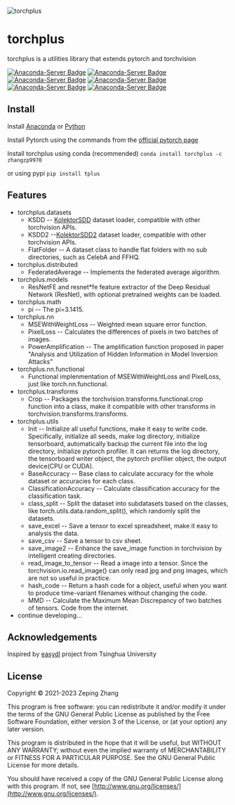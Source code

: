 ![torchplus](./doc/images/torchplus.svg)

# torchplus

torchplus is a utilities library that extends pytorch and torchvision

[![Anaconda-Server Badge](https://anaconda.org/zhangzp9970/torchplus/badges/version.svg)](https://anaconda.org/zhangzp9970/torchplus)
[![Anaconda-Server Badge](https://anaconda.org/zhangzp9970/torchplus/badges/latest_release_date.svg)](https://anaconda.org/zhangzp9970/torchplus)
[![Anaconda-Server Badge](https://anaconda.org/zhangzp9970/torchplus/badges/latest_release_relative_date.svg)](https://anaconda.org/zhangzp9970/torchplus)
[![Anaconda-Server Badge](https://anaconda.org/zhangzp9970/torchplus/badges/platforms.svg)](https://anaconda.org/zhangzp9970/torchplus)
[![Anaconda-Server Badge](https://anaconda.org/zhangzp9970/torchplus/badges/license.svg)](https://anaconda.org/zhangzp9970/torchplus)
[![Anaconda-Server Badge](https://anaconda.org/zhangzp9970/torchplus/badges/downloads.svg)](https://anaconda.org/zhangzp9970/torchplus)

## Install

Install [Anaconda](https://www.anaconda.com/) or [Python](https://www.python.org/)

Install Pytorch using the commands from the [official pytorch page](https://pytorch.org/)

Install torchplus using conda (recommended) `conda install torchplus -c zhangzp9970`

or using pypi `pip install tplus`

## Features

* torchplus.datasets
  * KSDD -- [KolektorSDD](http://go.vicos.si/kolektorsdd) dataset loader, compatible with other torchvision APIs.
  * KSDD2 --[KolektorSDD2](http://go.vicos.si/kolektorsdd2) dataset loader, compatible with other torchvision APIs.
  * FlatFolder -- A dataset class to handle flat folders with no sub directories, such as CelebA and FFHQ.
* torchplus.distributed
  * FederatedAverage -- Implements the federated average algorithm.
* torchplus.models
  * ResNetFE and resnet*fe feature extractor of the Deep Residual Network (ResNet), with optional pretrained weights can be loaded.
* torchplus.math
  * pi -- The pi=3.1415.
* torchplus.nn
  * MSEWithWeightLoss -- Weighted mean square error function.
  * PixelLoss -- Calculates the differences of pixels in two batches of images.
  * PowerAmplification -- The amplification function proposed in paper "Analysis and Utilization of Hidden Information in Model Inversion Attacks"
* torchplus.nn.functional
  * Functional implenmentation of MSEWithWeightLoss and PixelLoss, just like torch.nn.functional.
* torchplus.transforms
  * Crop -- Packages the torchvision.transforms.functional.crop function into a class, make it compatible with other transforms in torchvision.transforms.transforms.
* torchplus.utils
  * Init -- Initialize all useful functions, make it easy to write code. Specifically, initialize all seeds, make log directory, initialize tensorboard, automatically backup the current file into the log directory, initialize pytorch profiler. It can returns the log directory, the tensorboard writer object, the pytorch profilier object, the output device(CPU or CUDA).
  * BaseAccuracy -- Base class to calculate accuracy for the whole dataset or accuracies for each class.
  * ClassificationAccuracy -- Calculate classification accuracy for the classification task.
  * class_split -- Split the dataset into subdatasets based on the classes, like torch.utils.data.random_split(), which randomly split the datasets.
  * save_excel -- Save a tensor to excel spreadsheet, make it easy to analysis the data.
  * save_csv -- Save a tensor to csv sheet.
  * save_image2 -- Enhance the save_image function in torchvision by intelligent creating directories.
  * read_image_to_tensor -- Read a image into a tensor. Since the torchvision.io.read_image() can only read jpg and png images, which are not so useful in practice.
  * hash_code -- Return a hash code for a object, useful when you want to produce time-variant filenames without changing the code.
  * MMD -- Calculate the Maximum Mean Discrepancy of two batches of tensors. Code from the internet.
* continue developing...

## Acknowledgements

Inspired by [easydl](https://pypi.org/project/easydl/) project from Tsinghua University

## License

Copyright © 2021-2023 Zeping Zhang

This program is free software: you can redistribute it and/or modify
it under the terms of the GNU General Public License as published by
the Free Software Foundation, either version 3 of the License, or
(at your option) any later version.

This program is distributed in the hope that it will be useful,
but WITHOUT ANY WARRANTY; without even the implied warranty of
MERCHANTABILITY or FITNESS FOR A PARTICULAR PURPOSE.  See the
GNU General Public License for more details.

You should have received a copy of the GNU General Public License
along with this program.  If not, see [http://www.gnu.org/licenses/](http://www.gnu.org/licenses/).

